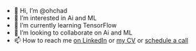 - 👋 Hi, I’m @ohchad 
- 👀 I’m interested in Ai and ML
- 🌱 I’m currently learning TensorFlow
- 💞️ I’m looking to collaborate on Ai and ML
- 📫 How to reach me [on LinkedIn](https://linkedin.com/in/chadsteele) or [my CV](http://chadsteele.com) or [schedule a call](http://call.chadsteele.com)

<!---
ohchad/ohchad is a ✨ special ✨ repository because its `README.md` (this file) appears on your GitHub profile.
You can click the Preview link to take a look at your changes.
--->
